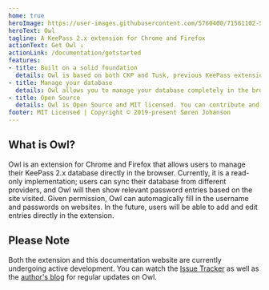 ```yaml
---
home: true
heroImage: https://user-images.githubusercontent.com/5760400/71561102-5f326d00-2a72-11ea-8ee2-b2e99ecc8cdc.png
heroText: Owl
tagline: A KeePass 2.x extension for Chrome and Firefox
actionText: Get Owl ↓
actionLink: /documentation/getstarted
features:
- title: Built on a solid foundation
  details: Owl is based on both CKP and Tusk, previous KeePass extensions, providing a solid foundation for future development.
- title: Manage your database
  details: Owl allows you to manage your database completely in the browser.
- title: Open Source
  details: Owl is Open Source and MIT licensed. You can contribute and view the source code on GitHub.
footer: MIT Licensed | Copyright © 2019-present Søren Johanson
---
```


## What is Owl?

Owl is an extension for Chrome and Firefox that allows users to manage their KeePass 2.x database directly in the browser. Currently, it is a read-only implementation; users can sync their database from different providers, and Owl will then show relevant password entries based on the site visited. Given permission, Owl can automagically fill in the username and passwords on websites. In the future, users will be able to add and edit entries directly in the extension.

## Please Note

Both the extension and this documentation website are currently undergoing active development. You can watch the [Issue Tracker](https://github.com/CER10TY/Owl/issues) as well as the [author's blog](https://soeren.codes/) for regular updates on Owl.